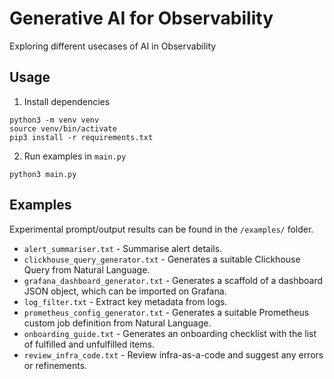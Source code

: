 # Generative AI for Observability
Exploring different usecases of AI in Observability

## Usage
1. Install dependencies
```
python3 -m venv venv
source venv/bin/activate
pip3 install -r requirements.txt
```
2. Run examples in `main.py`
```
python3 main.py
```

## Examples
Experimental prompt/output results can be found in the `/examples/` folder.
- `alert_summariser.txt` - Summarise alert details.
- `clickhouse_query_generator.txt` - Generates a suitable Clickhouse Query from Natural Language.
- `grafana_dashboard_generator.txt` - Generates a scaffold of a dashboard JSON object, which can be imported on Grafana.
- `log_filter.txt` - Extract key metadata from logs.
- `prometheus_config_generator.txt` - Generates a suitable Prometheus custom job definition from Natural Language.
- `onboarding_guide.txt` - Generates an onboarding checklist with the list of fulfilled and unfulfilled items.
- `review_infra_code.txt` - Review infra-as-a-code and suggest any errors or refinements.